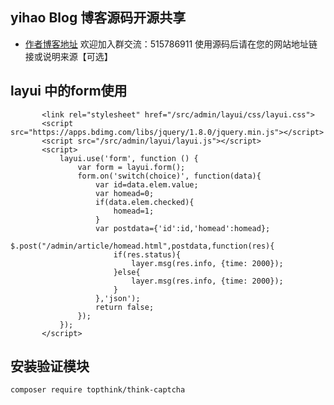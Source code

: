 ## yihao Blog 博客源码开源共享

+ [作者博客地址](http://diao.info) 
欢迎加入群交流：515786911 
使用源码后请在您的网站地址链接或说明来源【可选】
## layui 中的form使用
```
       <link rel="stylesheet" href="/src/admin/layui/css/layui.css">
       <script src="https://apps.bdimg.com/libs/jquery/1.8.0/jquery.min.js"></script>
       <script src="/src/admin/layui/layui.js"></script>
       <script>
           layui.use('form', function () {
               var form = layui.form();
               form.on('switch(choice)', function(data){
                   var id=data.elem.value;
                   var homead=0;
                   if(data.elem.checked){
                       homead=1;
                   }
                   var postdata={'id':id,'homead':homead};
                   $.post("/admin/article/homead.html",postdata,function(res){
                       if(res.status){
                           layer.msg(res.info, {time: 2000});
                       }else{
                           layer.msg(res.info, {time: 2000});
                       }
                   },'json');
                   return false;
               });
           });
       </script>

```
## 安装验证模块
    composer require topthink/think-captcha






